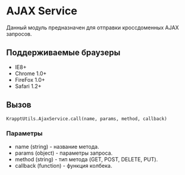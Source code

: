 # AJAX Service

Данный модуль предназначен для отправки кроссдоменных AJAX запросов. 

## Поддерживаемые браузеры

* IE8+
* Chrome 1.0+
* FireFox 1.0+
* Safari 1.2+

## Вызов

`KrapptUtils.AjaxService.call(name, params, method, callback)`

### Параметры

* name (string) - название метода.
* params (object) - параметры запроса.
* method (string) - тип метода (GET, POST, DELETE, PUT).
* callback (function) - функция колбека.